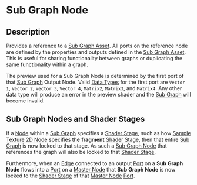 # Sub Graph Node

## Description

Provides a reference to a [Sub Graph Asset](Sub-graph-Asset.md). All ports on the reference node are defined by the properties and outputs defined in the [Sub Graph Asset](Sub-graph-Asset.md). This is useful for sharing functionality between graphs or duplicating the same functionality within a graph.

The preview used for a Sub Graph Node is determined by the first port of that [Sub Graph](Sub-graph.md) Output Node. Valid [Data Types](Data-Types.md) for the first port are `Vector 1`, `Vector 2`, `Vector 3`, `Vector 4`, `Matrix2`, `Matrix3`, and `Matrix4`. Any other data type will produce an error in the preview shader and the [Sub Graph](Sub-graph.md) will become invalid. 

## Sub Graph Nodes and Shader Stages

If a [Node](Node.md) within a [Sub Graph](Sub-graph.md) specifies a [Shader Stage](Shader-Stage.md), such as how [Sample Texture 2D Node](Sample-Texture-2D-Node.md) specifies the **fragment** [Shader Stage](Shader-Stage.md), then that entire [Sub Graph](Sub-graph.md) is now locked to that stage. As such a [Sub Graph Node](Sub-graph-Node.md) that references the graph will also be locked to that [Shader Stage](Shader-Stage.md).

Furthermore, when an [Edge](Edge.md) connected to an output [Port](Port.md) on a **Sub Graph Node** flows into a [Port](Port.md) on a [Master Node](Master-Node.md) that **Sub Graph Node** is now locked to the [Shader Stage](Shader-Stage.md) of that [Master Node](Master-Node.md) [Port](Port.md). 
